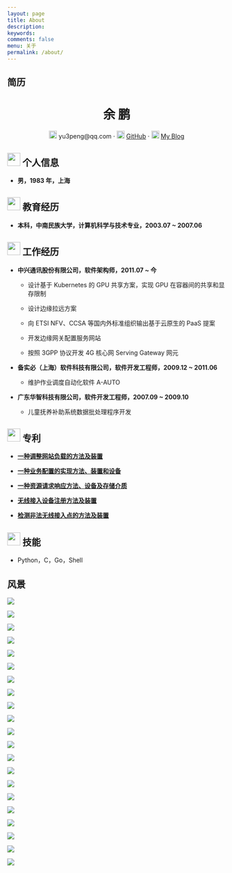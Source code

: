 ```yaml
---
layout: page
title: About
description:
keywords: 
comments: false
menu: 关于
permalink: /about/
---
```


## 简历

 <center>
     <h1>余 鹏</h1>
     <div>
         <!--
         <span>
             <img src="/images/about/phone-solid.svg" width="18px">
             131****8833
         </span>
         ·
         -->
         <span>
             <img src="/images/about/envelope-solid.svg" width="18px">
             yu3peng@qq.com
         </span>
         ·
         <span>
             <img src="/images/about/github-brands.svg" width="18px">
             <a href="https://github.com/yu3peng">GitHub</a>
         </span>
         ·
         <span>
             <img src="/images/about/rss-solid.svg" width="18px">
             <a href="https://yu3peng.github.io">My Blog</a>
         </span>
     </div>
 </center>

 ## <img src="/images/about/info-circle-solid.svg" width="30px"> 个人信息 

 - **男，1983 年，上海**

## <img src="//images/about/graduation-cap-solid.svg" width="30px"> 教育经历

- **本科，中南民族大学，计算机科学与技术专业，2003.07 ~ 2007.06**

## <img src="//images/about/briefcase-solid.svg" width="30px"> **工作经历**

- **中兴通讯股份有限公司，软件架构师，2011.07 ~ 今**
  - 设计基于 Kubernetes 的 GPU 共享⽅案，实现 GPU 在容器间的共享和显存限制
  - 设计边缘拉远方案
  - 向 ETSI NFV、CCSA 等国内外标准组织输出基于云原生的 PaaS 提案
  - 开发边缘网关配置服务网站

  - 按照 3GPP 协议开发 4G 核心网 Serving Gateway 网元

- **备实必（上海）软件科技有限公司，软件开发工程师，2009.12 ~ 2011.06**

  - 维护作业调度自动化软件 A-AUTO

- **广东华智科技有限公司，软件开发工程师，2007.09 ~ 2009.10**

  - 儿童抚养补助系统数据批处理程序开发

## <img src="/images/about/ip.jpg" width="30px"> 专利

- **[一种调整网站负载的方法及装置](http://epub.cnipa.gov.cn/cred/CN109005143B?8kt2YOWWXQBD=1648781983435)**

- **[一种业务配置的实现方法、装置和设备](http://epub.cnipa.gov.cn/patent/CN111865638A?8kt2YOWWXQBD=1650543953261)**

- **[一种资源请求响应方法、设备及存储介质](http://epub.cnipa.gov.cn/patent/CN110737527A)**

- **[无线接入设备注册方法及装置](http://epub.cnipa.gov.cn/patent/CN106817699A?8kt2YOWWXQBD=1650544728649)**

- **[检测非法无线接入点的方法及装置](http://epub.cnipa.gov.cn/patent/CN107708118A?8kt2YOWWXQBD=1650544870147)**

## <img src="/images/about/tools-solid.svg" width="30px"> 技能

- Python，C，Go，Shell

 <!--
<div class="btn-inline">
    <iframe src="/images/about/resume.pdf" width="100%" height="100%">
    This browser does not support PDFs. Please download the PDF to view it:
    <a href="/images/about/resume.pdf">Download PDF</a></iframe>
</div>
-->

## 风景

![](/images/about/England-1.jpg)

![](/images/about/England-2.jpg)

![](/images/about/England-3.jpg)

![](/images/about/England-4.jpg)

![](/images/about/England-5.jpg)

![](/images/about/England-6.jpg)

![](/images/about/England-7.jpg)

![](/images/about/England-8.jpg)

![](/images/about/England-9.jpg)

![](/images/about/England-10.jpg)

![](/images/about/England-11.jpg)

![](/images/about/England-12.jpg)

![](/images/about/England-13.jpg)

![](/images/about/England-14.jpg)

![](/images/about/England-15.jpg)

![](/images/about/England-16.jpg)

![](/images/about/England-17.jpg)

![](/images/about/England-18.jpg)

![](/images/about/England-19.jpg)

![](/images/about/England-20.jpg)

![](/images/about/England-21.jpg)

